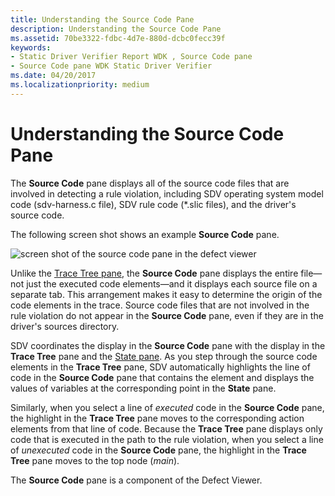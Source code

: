 ```yaml
---
title: Understanding the Source Code Pane
description: Understanding the Source Code Pane
ms.assetid: 70be3322-fdbc-4d7e-880d-dcbc0fecc39f
keywords:
- Static Driver Verifier Report WDK , Source Code pane
- Source Code pane WDK Static Driver Verifier
ms.date: 04/20/2017
ms.localizationpriority: medium
---
```


# Understanding the Source Code Pane


The **Source Code** pane displays all of the source code files that are involved in detecting a rule violation, including SDV operating system model code (sdv-harness.c file), SDV rule code (\*.slic files), and the driver's source code.

The following screen shot shows an example **Source Code** pane.

![screen shot of the source code pane in the defect viewer](images/sdv-sourcecode.png)

Unlike the [Trace Tree pane](trace-tree-pane.md), the **Source Code** pane displays the entire file—not just the executed code elements—and it displays each source file on a separate tab. This arrangement makes it easy to determine the origin of the code elements in the trace. Source code files that are not involved in the rule violation do not appear in the **Source Code** pane, even if they are in the driver's sources directory.

SDV coordinates the display in the **Source Code** pane with the display in the **Trace Tree** pane and the [State pane](state-pane.md). As you step through the source code elements in the **Trace Tree** pane, SDV automatically highlights the line of code in the **Source Code** pane that contains the element and displays the values of variables at the corresponding point in the **State** pane.

Similarly, when you select a line of *executed* code in the **Source Code** pane, the highlight in the **Trace Tree** pane moves to the corresponding action elements from that line of code. Because the **Trace Tree** pane displays only code that is executed in the path to the rule violation, when you select a line of *unexecuted* code in the **Source Code** pane, the highlight in the **Trace Tree** pane moves to the top node (*main*).

The **Source Code** pane is a component of the Defect Viewer.

 

 





